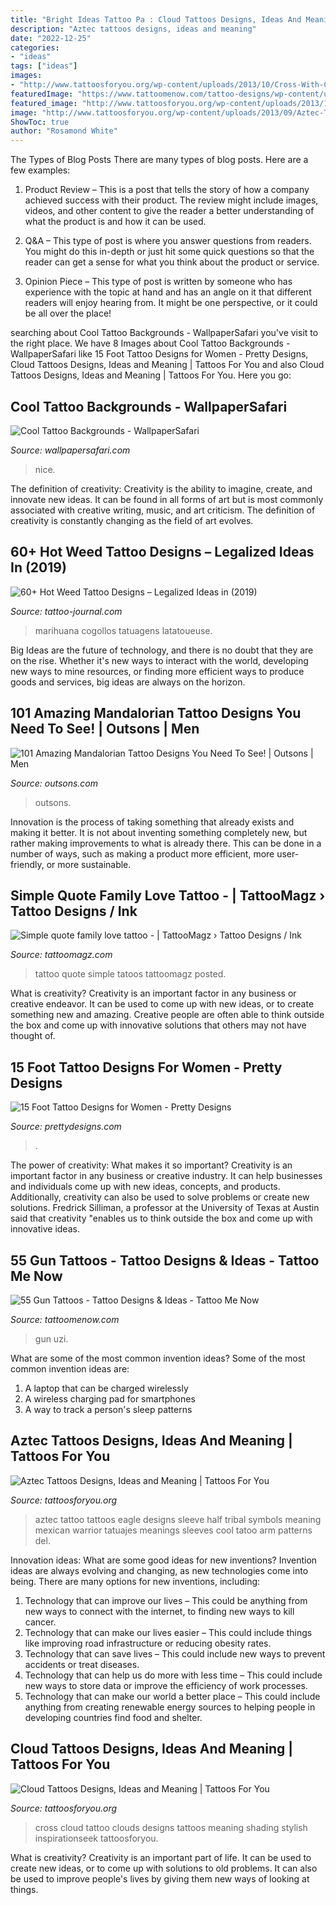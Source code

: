 ```yaml
---
title: "Bright Ideas Tattoo Pa : Cloud Tattoos Designs, Ideas And Meaning"
description: "Aztec tattoos designs, ideas and meaning"
date: "2022-12-25"
categories:
- "ideas"
tags: ["ideas"]
images:
- "http://www.tattoosforyou.org/wp-content/uploads/2013/10/Cross-With-Clouds-Tattoo.jpg"
featuredImage: "https://www.tattoomenow.com/tattoo-designs/wp-content/uploads/2021/01/gun-tattoo-48.jpg"
featured_image: "http://www.tattoosforyou.org/wp-content/uploads/2013/10/Cross-With-Clouds-Tattoo.jpg"
image: "http://www.tattoosforyou.org/wp-content/uploads/2013/09/Aztec-Tattoos-Sleeve-645x1024.jpg"
ShowToc: true
author: "Rosamond White"
---
```



The Types of Blog Posts
There are many types of blog posts. Here are a few examples:
1. Product Review – This is a post that tells the story of how a company achieved success with their product. The review might include images, videos, and other content to give the reader a better understanding of what the product is and how it can be used.

2. Q&A – This type of post is where you answer questions from readers. You might do this in-depth or just hit some quick questions so that the reader can get a sense for what you think about the product or service.

3. Opinion Piece – This type of post is written by someone who has experience with the topic at hand and has an angle on it that different readers will enjoy hearing from. It might be one perspective, or it could be all over the place!


	

		
searching about Cool Tattoo Backgrounds - WallpaperSafari you've visit to the right place. We have 8 Images about Cool Tattoo Backgrounds - WallpaperSafari like 15 Foot Tattoo Designs for Women - Pretty Designs, Cloud Tattoos Designs, Ideas and Meaning | Tattoos For You and also Cloud Tattoos Designs, Ideas and Meaning | Tattoos For You. Here you go:
		
    
## Cool Tattoo Backgrounds - WallpaperSafari

<img loading=lazy src="https://cdn.wallpapersafari.com/68/38/NiXzvQ.jpg" onerror="this.onerror=null;this.src='https://tse4.mm.bing.net/th?id=OIP.y-BNKo6ISpRRJjjwNjIAHwHaLI&amp;pid=15.1';" alt="Cool Tattoo Backgrounds - WallpaperSafari">

_Source: wallpapersafari.com_

>nice. 

	

The definition of creativity:
Creativity is the ability to imagine, create, and innovate new ideas. It can be found in all forms of art but is most commonly associated with creative writing, music, and art criticism. The definition of creativity is constantly changing as the field of art evolves.

    
## 60+ Hot Weed Tattoo Designs – Legalized Ideas In (2019)

<img loading=lazy src="https://tattoo-journal.com/wp-content/uploads/2016/08/weed-tattoo32.jpg" onerror="this.onerror=null;this.src='https://tse4.mm.bing.net/th?id=OIP.9wLnm1yZ5GmUg7Yk8fUdxQHaHa&amp;pid=15.1';" alt="60+ Hot Weed Tattoo Designs – Legalized Ideas in (2019)">

_Source: tattoo-journal.com_

>marihuana cogollos tatuagens latatoueuse. 

	

Big Ideas are the future of technology, and there is no doubt that they are on the rise. Whether it's new ways to interact with the world, developing new ways to mine resources, or finding more efficient ways to produce goods and services, big ideas are always on the horizon. 

    
## 101 Amazing Mandalorian Tattoo Designs You Need To See! | Outsons | Men

<img loading=lazy src="https://outsons.com/wp-content/uploads/2020/09/2020-03-13-02.27.24-2263394266343909189_mandaloriantattoo.jpg" onerror="this.onerror=null;this.src='https://tse1.mm.bing.net/th?id=OIP.ASmfWOyjpqgNmeCqovxSlgHaJQ&amp;pid=15.1';" alt="101 Amazing Mandalorian Tattoo Designs You Need To See! | Outsons | Men">

_Source: outsons.com_

>outsons. 

	

Innovation is the process of taking something that already exists and making it better. It is not about inventing something completely new, but rather making improvements to what is already there. This can be done in a number of ways, such as making a product more efficient, more user-friendly, or more sustainable.

    
## Simple Quote Family Love Tattoo - | TattooMagz › Tattoo Designs / Ink

<img loading=lazy src="https://tattoomagz.com/wp-content/uploads/Simple-quote-family-love-tattoo.jpg" onerror="this.onerror=null;this.src='https://tse2.mm.bing.net/th?id=OIP.8CeGq86TH-I6stq1rIx6WAHaJ6&amp;pid=15.1';" alt="Simple quote family love tattoo - | TattooMagz › Tattoo Designs / Ink">

_Source: tattoomagz.com_

>tattoo quote simple tatoos tattoomagz posted. 

	

What is creativity?
Creativity is an important factor in any business or creative endeavor. It can be used to come up with new ideas, or to create something new and amazing. Creative people are often able to think outside the box and come up with innovative solutions that others may not have thought of.

    
## 15 Foot Tattoo Designs For Women - Pretty Designs

<img loading=lazy src="http://www.prettydesigns.com/wp-content/uploads/2014/10/Pretty-Foot-Tattoo.jpg" onerror="this.onerror=null;this.src='https://tse2.mm.bing.net/th?id=OIP.VQWfiAxE6vEdVPX-N1VoQwHaLH&amp;pid=15.1';" alt="15 Foot Tattoo Designs for Women - Pretty Designs">

_Source: prettydesigns.com_

>. 

	

The power of creativity: What makes it so important?
Creativity is an important factor in any business or creative industry. It can help businesses and individuals come up with new ideas, concepts, and products. Additionally, creativity can also be used to solve problems or create new solutions. Fredrick Silliman, a professor at the University of Texas at Austin said that creativity "enables us to think outside the box and come up with innovative ideas.

    
## 55 Gun Tattoos - Tattoo Designs &amp; Ideas - Tattoo Me Now

<img loading=lazy src="https://www.tattoomenow.com/tattoo-designs/wp-content/uploads/2021/01/gun-tattoo-48.jpg" onerror="this.onerror=null;this.src='https://tse2.mm.bing.net/th?id=OIP.np9x9THRXOWydoplA8wlkgAAAA&amp;pid=15.1';" alt="55 Gun Tattoos - Tattoo Designs &amp; Ideas - Tattoo Me Now">

_Source: tattoomenow.com_

>gun uzi. 

	

What are some of the most common invention ideas?
Some of the most common invention ideas are: 
1. A laptop that can be charged wirelessly
2. A wireless charging pad for smartphones
3. A way to track a person's sleep patterns

    
## Aztec Tattoos Designs, Ideas And Meaning | Tattoos For You

<img loading=lazy src="http://www.tattoosforyou.org/wp-content/uploads/2013/09/Aztec-Tattoos-Sleeve-645x1024.jpg" onerror="this.onerror=null;this.src='https://tse4.mm.bing.net/th?id=OIP.QdeBALytWodCItenaAK3YwHaLw&amp;pid=15.1';" alt="Aztec Tattoos Designs, Ideas and Meaning | Tattoos For You">

_Source: tattoosforyou.org_

>aztec tattoo tattoos eagle designs sleeve half tribal symbols meaning mexican warrior tatuajes meanings sleeves cool tatoo arm patterns del. 

	

Innovation ideas: What are some good ideas for new inventions?
Invention ideas are always evolving and changing, as new technologies come into being. There are many options for new inventions, including: 
1) Technology that can improve our lives – This could be anything from new ways to connect with the internet, to finding new ways to kill cancer. 
2) Technology that can make our lives easier – This could include things like improving road infrastructure or reducing obesity rates. 
3) Technology that can save lives – This could include new ways to prevent accidents or treat diseases. 
4) Technology that can help us do more with less time – This could include new ways to store data or improve the efficiency of work processes. 
5) Technology that can make our world a better place – This could include anything from creating renewable energy sources to helping people in developing countries find food and shelter.

    
## Cloud Tattoos Designs, Ideas And Meaning | Tattoos For You

<img loading=lazy src="http://www.tattoosforyou.org/wp-content/uploads/2013/10/Cross-With-Clouds-Tattoo.jpg" onerror="this.onerror=null;this.src='https://tse4.mm.bing.net/th?id=OIP.rPc6dMJS5r8OjEZl4GEkGAHaJ4&amp;pid=15.1';" alt="Cloud Tattoos Designs, Ideas and Meaning | Tattoos For You">

_Source: tattoosforyou.org_

>cross cloud tattoo clouds designs tattoos meaning shading stylish inspirationseek tattoosforyou. 

	

What is creativity?
Creativity is an important part of life. It can be used to create new ideas, or to come up with solutions to old problems. It can also be used to improve people's lives by giving them new ways of looking at things.

